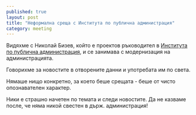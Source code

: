 ```yaml
---
published: true
layout: post
title: "Неформална среща с Института по публична администрация"
category: meeting
---
```


Видяхме с Николай Бизев, който е проектов ръководител в [Института по публична администрация](http://ipa.government.bg/),
и се занимава с модернизация на администрацията.

Говорихме за новостите в отворените данни и употребата им по света.

Нямаше нищо конкретно, за което беше срещата - беше от чисто опознавателен характер.

Ники е страшно начетен по темата и следи новостите. Да не казваме после,
че няма никой свестен в държ. администрация!